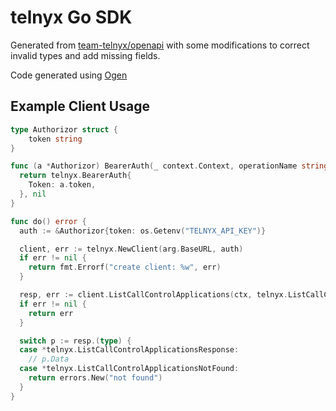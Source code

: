 # telnyx Go SDK

Generated from [team-telnyx/openapi](https://github.com/team-telnyx/openapi/) with some modifications to correct invalid types and add missing fields.

Code generated using [Ogen](https://github.com/ogen-go/ogen)

## Example Client Usage

```go
type Authorizor struct {
	token string
}

func (a *Authorizor) BearerAuth(_ context.Context, operationName string) (telnyx.BearerAuth, error) {
  return telnyx.BearerAuth{
    Token: a.token,
  }, nil
}

func do() error {
  auth := &Authorizor{token: os.Getenv("TELNYX_API_KEY")}

  client, err := telnyx.NewClient(arg.BaseURL, auth)
  if err != nil {
    return fmt.Errorf("create client: %w", err)
  }

  resp, err := client.ListCallControlApplications(ctx, telnyx.ListCallControlApplicationsParams{})
  if err != nil {
    return err
  }

  switch p := resp.(type) {
  case *telnyx.ListCallControlApplicationsResponse:
    // p.Data
  case *telnyx.ListCallControlApplicationsNotFound:
    return errors.New("not found")
  }
}
